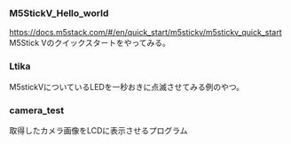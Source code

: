 ### M5StickV_Hello_world
https://docs.m5stack.com/#/en/quick_start/m5stickv/m5stickv_quick_start
M5Stick Vのクイックスタートをやってみる。

### Ltika
M5stickVについているLEDを一秒おきに点滅させてみる例のやつ。

### camera_test
取得したカメラ画像をLCDに表示させるプログラム